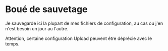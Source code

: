 # Boué de sauvetage

Je sauvegarde ici la plupart de mes fichiers de configuration, au cas ou j'en n'est besoin un jour au l'autre. 

Attention, certaine configuration Upload peuvent être déprécie avec le temps.
